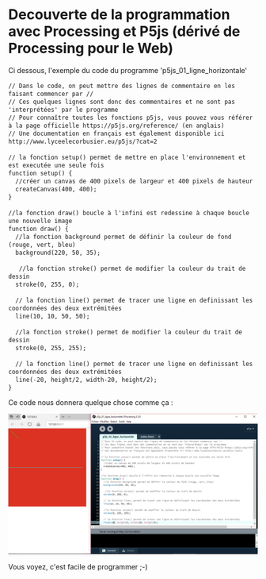 # Decouverte de la programmation avec Processing et P5js (dérivé de Processing pour le Web)

Ci dessous, l'exemple du code du programme 'p5js_01_ligne_horizontale'

```
// Dans le code, on peut mettre des lignes de commentaire en les faisant commencer par //
// Ces quelques lignes sont donc des commentaires et ne sont pas 'interprétées' par le programme
// Pour connaître toutes les fonctions p5js, vous pouvez vous référer à la page officielle https://p5js.org/reference/ (en anglais)
// Une documentation en français est également disponible ici http://www.lyceelecorbusier.eu/p5js/?cat=2

// la fonction setup() permet de mettre en place l'environnement et est executée une seule fois
function setup() {
  //créer un canvas de 400 pixels de largeur et 400 pixels de hauteur
  createCanvas(400, 400);
}

//la fonction draw() boucle à l'infini est redessine à chaque boucle une nouvelle image 
function draw() {
  //la fonction background permet de définir la couleur de fond (rouge, vert, bleu)
  background(220, 50, 35);
  
   //la fonction stroke() permet de modifier la couleur du trait de dessin
  stroke(0, 255, 0);
  
  // la fonction line() permet de tracer une ligne en definissant les coordonnées des deux extrémitées
  line(10, 10, 50, 50);
  
  //la fonction stroke() permet de modifier la couleur du trait de dessin
  stroke(0, 255, 255);
  
  // la fonction line() permet de tracer une ligne en definissant les coordonnées des deux extrémitées
  line(-20, height/2, width-20, height/2);
}
```

Ce code nous donnera quelque chose comme ça : 

![Decouverte de la programmation p5js dans Processing](https://github.com/scenaristeur/decouverteProcessing/blob/master/p5js_01_ligne_horizontale/doc/apercu1.png?raw=true)

Vous voyez, c'est facile de programmer ;-)
